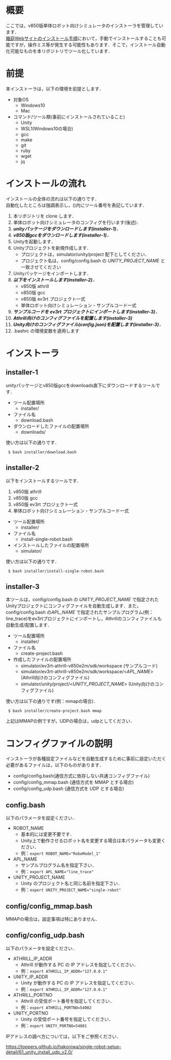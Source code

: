 # 概要

ここでは，v850版単体ロボット向けシミュレータのインストーラを管理しています．  
[箱庭Webサイトのインストール手順](https://toppers.github.io/hakoniwa/single-robot-setup/single-robot-setup-index/)において，手動でインストールすることも可能ですが，操作ミス等が発生する可能性もあります．そこで，インストール自動化可能なものを本リポジトリでツール化しています．

# 前提

本インストーラは，以下の環境を前提とします．

* 対象OS
  * Windows10
  * Mac
* コマンド/ツール類(事前にインストールされていること)
  * Unity
  * WSL1(Windows10の場合)
  * gcc
  * make
  * git
  * ruby
  * wget
  * jq

# インストールの流れ

インストールの全体の流れは以下の通りです．  
自動化したところは強調表示し，()内にツール番号を表記しています．

1. 本リポジトリを clone します．
2. 単体ロボット向けシミュレータのコンフィグを行います(後述)．
3. ***unityパッケージをダウンロードします(installer-1)．***
4. ***v850版gccをダウンロードします(installer-1)．***
5. Unityを起動します．
6. Unityプロジェクトを新規作成します．  
    * プロジェクトは，simulator/unity/project 配下としてください．
    * プロジェクト名は，config/config.bash の *UNITY_PROJECT_NAME* と一致させてください
7. Unityパッケージをインポートします．
8. ***以下をインストールします(installer-2)．***  
   * v850版 athrill
   * v850版 gcc
   * v850版 ev3rt プロジェクト一式
   * 単体ロボット向けシミュレーション・サンプルコード一式
9. ***サンプルコードを ev3rt プロジェクトにインポートします(installer-3)．***
10. ***Athrill向けのコンフィグファイルを配置します(installer-3)***
11. ***Unity向けのコンフィグファイル(config.json)を配置します(installer-3)．***
12. .bashrc の環境変数を適用します

# インストーラ

## installer-1

unityパッケージとv850版gccをdownloads直下にダウンロードするツールです．  

* ツール配置場所
  * installer/
* ファイル名
  * download.bash
* ダウンロードしたファイルの配置場所
  * downloads/

使い方は以下の通りです．

```shell
 $ bash installer/download.bash
```

## installer-2

以下をインストールするツールです．

1. v850版 athrill
2. v850版 gcc
3. v850版 ev3rt プロジェクト一式
4. 単体ロボット向けシミュレーション・サンプルコード一式


* ツール配置場所
  * installer/
* ファイル名
  * install-single-robot.bash
* インストールしたファイルの配置場所
  * simulator/

使い方は以下の通りです．

```shell
 $ bash installer/install-single-robot.bash
```

## installer-3

本ツールは，config/config.bash の *UNITY_PROJECT_NAME* で指定されたUnityプロジェクトにコンフィグファイルを自動生成します．また，config/config.bash の*APL_NAME* で指定されたサンプルプログラム(例：line_trace)をev3rtプロジェクトにインポートし，Athrillのコンフィファイルも自動生成/配置します．

* ツール配置場所
  * installer/
* ファイル名
  * create-project.bash
* 作成したファイルの配置場所
  * simulator/ev3rt-athrill-v850e2m/sdk/workspace (サンプルコード)
  * simulator/ev3rt-athrill-v850e2m/sdk/workspace/<*APL_NAME*> (Athrill向けのコンフィグファイル)
  * simulator/unity/project/<*UNITY_PROJECT_NAME*> (Unity向けのコンフィグファイル)

使い方は以下の通りです(例：mmapの場合)．

```shell
 $ bash installer/create-project.bash mmap
```

上記はMMAPの例ですが，UDPの場合は，udpとしてください．

# コンフィグファイルの説明

インストーラが各種設定ファイルなどを自動生成するために事前に設定いただく必要があるファイルは，以下のものがあります．

* config/config.bash(通信方式に依存しない共通コンフィグファイル)
* config/config_mmap.bash (通信方式を MMAP とする場合)
* config/config_udp.bash (通信方式を UDP とする場合)

## config.bash

以下のパラメータを設定ください．

* ROBOT_NAME
  * 基本的には変更不要です．
  * Unity上で動作させるロボット名を変更する場合は本パラメータも変更ください．
  * 例：```export ROBOT_NAME="RoboModel_1"```
* APL_NAME
  * サンプルプログラム名を指定下さい．
  * 例：```export APL_NAME="line_trace"```
* UNITY_PROJECT_NAME
  * Unity のプロジェクト名と同じ名前を指定下さい．
  * 例：```export UNITY_PROJECT_NAME="single-robot"```

## config/config_mmap.bash

MMAPの場合は，設定事項は特にありません．

## config/config_udp.bash

以下のパラメータを設定ください．

* ATHRILL_IP_ADDR
  * Athrill が動作する PC の IP アドレスを指定してください．
  * 例：```export ATHRILL_IP_ADDR="127.0.0.1"```
* UNITY_IP_ADDR
  * Unity が動作する PC の IP アドレスを指定してください．
  * 例：```export ATHRILL_IP_ADDR="127.0.0.1"```
* ATHRILL_PORTNO
  * Athrill の受信ポート番号を指定してください．
  * 例：```export ATHRILL_PORTNO=54002```
* UNITY_PORTNO
  * Unity の受信ポート番号を指定してください．
  * 例：```export UNITY_PORTNO=54001```

IPアドレスの調べ方については，以下をご参照ください．

https://toppers.github.io/hakoniwa/single-robot-setup-detail/61_unity_install_udp_v2.0/

